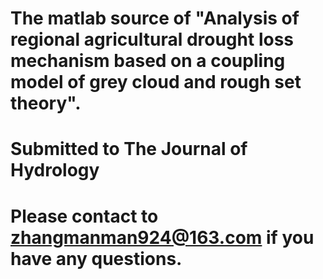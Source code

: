 # The matlab source of "Analysis of regional agricultural drought loss mechanism based on a coupling model of grey cloud and rough set theory".
# Submitted to The Journal of Hydrology
# Please contact to zhangmanman924@163.com if you have any questions.
